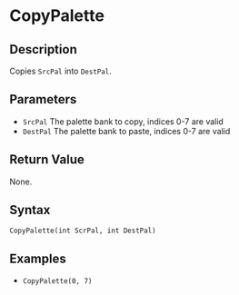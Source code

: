 # CopyPalette

## Description
Copies `SrcPal` into `DestPal`.

## Parameters
- `SrcPal`
The palette bank to copy, indices 0-7 are valid
- `DestPal`
The palette bank to paste, indices 0-7 are valid

## Return Value
None.

## Syntax
```CopyPalette(int ScrPal, int DestPal)```

## Examples
- ```CopyPalette(0, 7)```